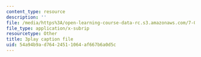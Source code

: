```yaml
---
content_type: resource
description: ''
file: /media/https%3A/open-learning-course-data-rc.s3.amazonaws.com/7-014-introductory-biology-spring-2005/54a94b9ad76424511064af667b6a0d5c_LBR4pEC7kwU.srt
file_type: application/x-subrip
resourcetype: Other
title: 3play caption file
uid: 54a94b9a-d764-2451-1064-af667b6a0d5c
---
```

